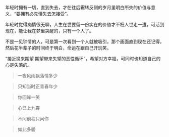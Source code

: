 年轻时拥有一切，直到失去，才在往后辗转反侧的岁月里明白所失的价值与意义，“要拥有必先懂失去怎接受”。

年轻时觉得痴情很无聊，人生在世要留一份实在的价值才不枉人世走一遭，可活到现在，能让我在梦里哭醒的，只有一个人了。

不是一见钟情的人，可是第一次看到一个人就被吸引，那个画面直到现在还记得，然后花半辈子的时间终于明白，命运在跟自己开玩笑。

“接近换来期望 期望带来失望的恶性循环”，希望对方幸福，可同时也知道自己的心是失落的。

>一夜风雨飘落情多少

>只知当时正青春年少

>你回眸一笑

>心已上九霄

>不问前程只问你

>如此多骄

